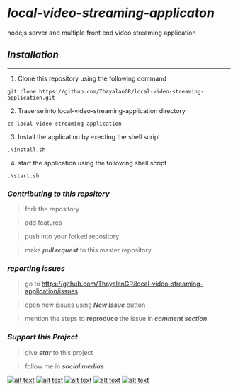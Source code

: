 # ***local-video-streaming-applicaton***
 nodejs server and multiple front end video streaming application


## ***Installation***
***
1. Clone this repository using the following command
~~~ 
git clone https://github.com/ThayalanGR/local-video-streaming-application.git
~~~
2. Traverse into local-video-streaming-application directory
~~~ 
cd local-video-streaming-application
~~~

3. Install the application by execting the shell script 
~~~
.\install.sh
~~~

4. start the application using the following shell script
~~~
.\start.sh
~~~


### ***Contributing to this repsitory*** 
> fork the repository
    
> add features 

> push into your forked repository

> make ***pull request*** to this master repository 


### ***reporting issues*** 
> go to https://github.com/ThayalanGR/local-video-streaming-application/issues

> open new issues using ***New Issue*** button
    
> mention the steps to __reproduce__ the issue in ***comment section***


### ***Support this Project*** 
> give ***star*** to this project 

> follow me in ***social medias***

[![alt text][1.1]][1]
[![alt text][2.1]][2]
[![alt text][4.1]][4]
[![alt text][5.1]][5]
[![alt text][6.1]][6]




[1.1]: http://i.imgur.com/tXSoThF.png (twitter icon with padding)
[2.1]: http://i.imgur.com/P3YfQoD.png (facebook icon with padding)
[4.1]: http://i.imgur.com/YckIOms.png (tumblr icon with padding)
[5.1]: http://i.imgur.com/1AGmwO3.png (dribbble icon with padding)
[6.1]: http://i.imgur.com/0o48UoR.png (github icon with padding)


<!-- links to your social media accounts -->
<!-- update these accordingly -->

[1]: https://twitter.com/grthayalan18
[2]: https://www.facebook.com/thayalan.gr.77
[4]: https://thayalangr.tumblr.com/
[5]: https://dribbble.com/ThayalanGR
[6]: https://www.github.com/ThayalanGR
